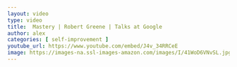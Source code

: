 ```yaml
---
layout: video
type: video
title:  Mastery | Robert Greene | Talks at Google
author: alex
categories: [ self-improvement ]
youtube_url: https://www.youtube.com/embed/J4v_34RRCeE
image: https://images-na.ssl-images-amazon.com/images/I/41WoD6VNvSL.jpg
---
```

